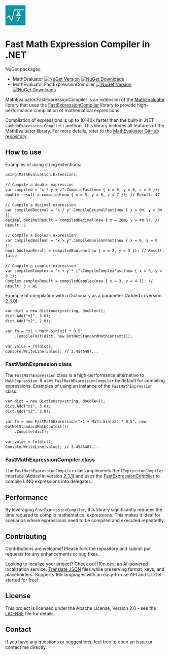 <img src="../logo.png" alt="logo" style="width:64px;height:64px;"/>

# Fast Math Expression Compiler in .NET

NuGet packages:

- MathEvaluator [![NuGet Version](https://img.shields.io/nuget/v/MathEvaluator)](https://www.nuget.org/packages/MathEvaluator) [![NuGet Downloads](https://img.shields.io/nuget/dt/MathEvaluator)](https://www.nuget.org/packages/MathEvaluator)
- MathEvaluator.FastExpressionCompiler [![NuGet Version](https://img.shields.io/nuget/v/MathEvaluator.FastExpressionCompiler)](https://www.nuget.org/packages/MathEvaluator.FastExpressionCompiler) [![NuGet Downloads](https://img.shields.io/nuget/dt/MathEvaluator.FastExpressionCompiler)](https://www.nuget.org/packages/MathEvaluator)

MathEvaluator.FastExpressionCompiler is an extension of the [MathEvaluator](https://nuget.org/packages/MathEvaluator) library that uses the [FastExpressionCompiler](https://github.com/dadhi/FastExpressionCompiler) library to provide high-performance compilation of mathematical expressions.

Compilation of expressions is up to 10-40x faster than the built-in .NET `LambdaExpression.Compile()` method. This library includes all features of the MathEvaluator library. For more details, refer to the [MathEvaluator GitHub repository](https://github.com/AntonovAnton/math.evaluation?tab=readme-ov-file).

## How to use
Examples of using string extentions:

    using MathEvaluation.Extensions;
    
    // Compile a double expression
    var compiled = "x * y + z".CompileFast(new { x = 0, y = 0, z = 0 });
    double result = compiled(new { x = 5, y = 6, z = 7 }); // Result: 47

    // Compile a decimal expression
    var compiledDecimal = "x / y".CompileDecimalFast(new { x = 0m, y = 0m });
    decimal decimalResult = compiledDecimal(new { x = 20m, y = 4m }); // Result: 5

    // Compile a boolean expression
    var compiledBoolean = "x > y".CompileBooleanFast(new { x = 0, y = 0 });
    bool booleanResult = compiledBoolean(new { x = 2, y = 3 }); // Result: false

    // Compile a complex expression
    var compiledComplex = "x + y * i".CompileComplexFast(new { x = 0, y = 0 });
    Complex complexResult = compiledComplex(new { x = 3, y = 4 }); // Result: 3 + 4i

Example of compilation with a Dictionary as a parameter (Added in version [2.3.0](https://github.com/AntonovAnton/math.evaluation/releases/tag/2.3.0)):

    var dict = new Dictionary<string, double>();
    dict.Add("x1", 3.0);
    dict.Add("x2", 2.0);

    var fn = "x1 + Math.Sin(x2) * 0.5"
        .CompileFast(dict, new DotNetStandardMathContext());

    var value = fn(dict);
    Console.WriteLine(value); // 3.4546487...

### FastMathExpression class
The `FastMathExpression` class is a high-performance alternative to `MathExpression`. It uses `FastMathExpressionCompiler` by default for compiling expressions. Examples of using an instance of the `FastMathExpression` class:
        
    var dict = new Dictionary<string, double>();
    dict.Add("x1", 3.0);
    dict.Add("x2", 2.0);

    var fn = new FastMathExpression("x1 + Math.Sin(x2) * 0.5", new DotNetStandardMathContext())
        .Compile(dict);

    var value = fn(dict);
    Console.WriteLine(value); // 3.4546487...


### FastMathExpressionCompiler class
The `FastMathExpressionCompiler` class implements the `IExpressionCompiler` interface (Added in version [2.3.1](https://github.com/AntonovAnton/math.evaluation/releases/tag/2.3.1)) and uses the [FastExpressionCompiler](https://github.com/dadhi/FastExpressionCompiler) to compile LINQ expressions into delegates.

## Performance
By leveraging `FastExpressionCompiler`, this library significantly reduces the time required to compile mathematical expressions. This makes it ideal for scenarios where expressions need to be compiled and executed repeatedly.

## Contributing
Contributions are welcome! Please fork the repository and submit pull requests for any enhancements or bug fixes.

Looking to localize your project? Check out [l10n.dev](https://l10n.dev), an AI-powered localization service. [Translate JSON](https://l10n.dev/ws/translate-json) files while preserving format, keys, and placeholders. Supports 165 languages with an easy-to-use API and UI. Get started for free!

## License
This project is licensed under the Apache License, Version 2.0 - see the [LICENSE](https://github.com/AntonovAnton/math.evaluation?tab=License-1-ov-file) file for details.

## Contact
If you have any questions or suggestions, feel free to open an issue or contact me directly.
